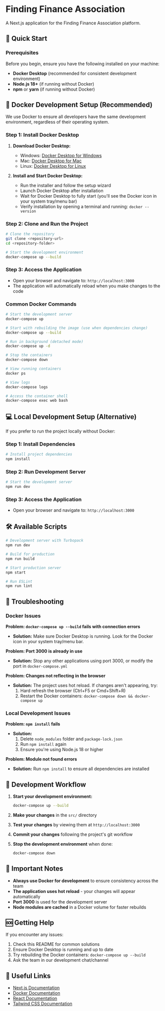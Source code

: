 # Finding Finance Association

A Next.js application for the Finding Finance Association platform.

## 🚀 Quick Start

### Prerequisites

Before you begin, ensure you have the following installed on your machine:

- **Docker Desktop** (recommended for consistent development environment)
- **Node.js 18+** (if running without Docker)
- **npm** or **yarn** (if running without Docker)

## 🐳 Docker Development Setup (Recommended)

We use Docker to ensure all developers have the same development environment, regardless of their operating system.

### Step 1: Install Docker Desktop

1. **Download Docker Desktop:**
   - Windows: [Docker Desktop for Windows](https://docs.docker.com/desktop/install/windows-install/)
   - Mac: [Docker Desktop for Mac](https://docs.docker.com/desktop/install/mac-install/)
   - Linux: [Docker Desktop for Linux](https://docs.docker.com/desktop/install/linux-install/)

2. **Install and Start Docker Desktop:**
   - Run the installer and follow the setup wizard
   - Launch Docker Desktop after installation
   - Wait for Docker Desktop to fully start (you'll see the Docker icon in your system tray/menu bar)
   - Verify installation by opening a terminal and running: `docker --version`

### Step 2: Clone and Run the Project

```bash
# Clone the repository
git clone <repository-url>
cd <repository-folder>

# Start the development environment
docker-compose up --build
```

### Step 3: Access the Application

- Open your browser and navigate to: `http://localhost:3000`
- The application will automatically reload when you make changes to the code

### Common Docker Commands

```bash
# Start the development server
docker-compose up

# Start with rebuilding the image (use when dependencies change)
docker-compose up --build

# Run in background (detached mode)
docker-compose up -d

# Stop the containers
docker-compose down

# View running containers
docker ps

# View logs
docker-compose logs

# Access the container shell
docker-compose exec web bash
```

## 💻 Local Development Setup (Alternative)

If you prefer to run the project locally without Docker:

### Step 1: Install Dependencies

```bash
# Install project dependencies
npm install
```

### Step 2: Run Development Server

```bash
# Start the development server
npm run dev
```

### Step 3: Access the Application

- Open your browser and navigate to: `http://localhost:3000`


## 🛠️ Available Scripts

```bash
# Development server with Turbopack
npm run dev

# Build for production
npm run build

# Start production server
npm start

# Run ESLint
npm run lint
```

## 🔧 Troubleshooting

### Docker Issues

**Problem: `docker-compose up --build` fails with connection errors**
- **Solution:** Make sure Docker Desktop is running. Look for the Docker icon in your system tray/menu bar.

**Problem: Port 3000 is already in use**
- **Solution:** Stop any other applications using port 3000, or modify the port in `docker-compose.yml`

**Problem: Changes not reflecting in the browser**
- **Solution:** The project uses hot reload. If changes aren't appearing, try:
  1. Hard refresh the browser (Ctrl+F5 or Cmd+Shift+R)
  2. Restart the Docker containers: `docker-compose down && docker-compose up`

### Local Development Issues

**Problem: `npm install` fails**
- **Solution:**
  1. Delete `node_modules` folder and `package-lock.json`
  2. Run `npm install` again
  3. Ensure you're using Node.js 18 or higher

**Problem: Module not found errors**
- **Solution:** Run `npm install` to ensure all dependencies are installed

## 🤝 Development Workflow

1. **Start your development environment:**
   ```bash
   docker-compose up --build
   ```

2. **Make your changes** in the `src/` directory

3. **Test your changes** by viewing them at `http://localhost:3000`

4. **Commit your changes** following the project's git workflow

5. **Stop the development environment** when done:
   ```bash
   docker-compose down
   ```

## 📝 Important Notes

- **Always use Docker for development** to ensure consistency across the team
- **The application uses hot reload** - your changes will appear automatically
- **Port 3000** is used for the development server
- **Node modules are cached** in a Docker volume for faster rebuilds

## 🆘 Getting Help

If you encounter any issues:

1. Check this README for common solutions
2. Ensure Docker Desktop is running and up to date
3. Try rebuilding the Docker containers: `docker-compose up --build`
4. Ask the team in our development chat/channel

## 🔗 Useful Links

- [Next.js Documentation](https://nextjs.org/docs)
- [Docker Documentation](https://docs.docker.com/)
- [React Documentation](https://react.dev/)
- [Tailwind CSS Documentation](https://tailwindcss.com/docs)